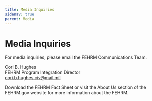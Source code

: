 ```yaml
---
title: Media Inquiries
sidenav: true
parent: Media
---
```

# Media Inquiries

For media inquiries, please email the FEHRM Communications Team.

Cori B. Hughes\
FEHRM Program Integration Director\
[cori.b.hughes.civ@mail.mil](mailto:cori.b.hughes.civ@mail.mil)

Download the FEHRM Fact Sheet or visit the About Us section of the FEHRM.gov website for more information about the FEHRM.  



 [](<>)
